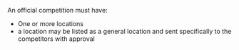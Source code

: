 An official competition must have:
- One or more locations
 - a location may be listed as a general location and sent specifically to the competitors with approval
